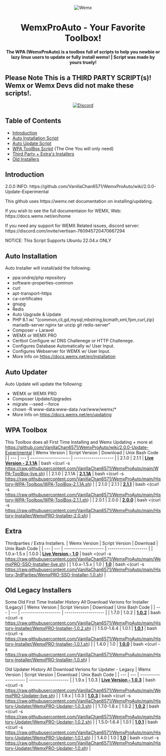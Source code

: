 <p align="center">
<img alt="Wemx"
    src="https://cdn.discordapp.com/icons/760945720470667294/1f6cf16d3e468242cacc1b539e6b4561.webp?size=256">
</p>

<h1 align="center">WemxProAuto - Your Favorite Toolbox! </h1>

<p align="center">
 <b>
      The WPA (WemxProAuto) is a toolbox full of scripts to help you newbie or lazy linux users to update or fully install wemx!
    </b>
    <b>
      | Script was made by yours truely!
    <p align="center"><h2> Please Note This is a THIRD PARTY SCRIPT(s)! Wemx or Wemx Devs did not make these scripts!. </h2></p>
  </b>
</p>

<p align="center">
    <a href="https://discord.gg/vertisan-760945720470667294">
        <img alt="Discord" src="https://img.shields.io/discord/760945720470667294?color=7289DA&label=Discord&logo=discord&logoColor=7289DA">
    </a>
</p>

## Table of Contents 

*   [Introduction](#introduction)
*   [Auto Installation Script](#Auto-Installation)
*   [Auto Update Script](#Auto-Updater])
*   [WPA ToolBox Script](#WPA-Toolbox) {The One You will only need}
*   [Third Party + Extra's Installers](#Extra)
*   [Old Installers](#Old-Legacy-Installers)

## Introduction
<p>2.0.0 INFO: https://github.com/VanillaChan6571/WemxProAuto/wiki/2.0.0-Update-Experimental</p>

<p>This github uses https://wemx.net documentation on installing/updating.</p>
<p>If you wish to see the full documentaion for WEMX, Web: https://docs.wemx.net/en/home</p>
<p>If you need any support for WEMX Related issues, discord server: https://discord.com/invite/vertisan-760945720470667294</p>
<p>NOTICE: This Script Supports Ubuntu 22.04.x ONLY</p>

## Auto Installation

Auto Installer will install/add the following:
 - ppa:ondrej/php repository
 - software-properties-common
 - curl
 - apt-transport-https
 - ca-certificates
 - gnupg
 - Redis
 - Auto Upgrade & Update
 - PHP 8.1 w/ "{common,cli,gd,mysql,mbstring,bcmath,xml,fpm,curl,zip} mariadb-server nginx tar unzip git redis-server"
 - Composer + Laravel
 - WEMX or WEMX PRO
 - Certbot Configure w/ DNS Challenege or HTTP Challenege.
 - Configures Database Automatically w/ User Input.
 - Configures Webserver for WEMX w/ User Input.
 - More Info on https://docs.wemx.net/en/installation

## Auto Updater

Auto Update will update the following:
 - WEMX or WEMX PRO
 - Composer Update/Upgrades
 - migrate --seed --force
 - chown -R www-data:www-data /var/www/wemx/*
 - More Info on https://docs.wemx.net/en/updating

## WPA Toolbox
This Toolbox does all First Time Installing and Wemx Updating + more at https://github.com/VanillaChan6571/WemxProAuto/wiki/2.0.0-Update-Experimental
| Wemx Version | Script Version | Download | Unix Bash Code |
| --- | --- | -------------------- | -------------------- |
| 2.1.0 | 2.1.1 | **[Live Version - 2.1.1A](https://raw.githubusercontent.com/VanillaChan6571/WemxProAuto/main/WPA-ToolBox-live.sh)** | bash <(curl -s https://raw.githubusercontent.com/VanillaChan6571/WemxProAuto/main/WPA-ToolBox-live.sh) |
| 2.1.0 | 2.1.1A | **[2.1.1A](https://raw.githubusercontent.com/VanillaChan6571/WemxProAuto/main/History-WPA-Toolbox/WPA-ToolBox-2.1.1A.sh)** | bash <(curl -s https://raw.githubusercontent.com/VanillaChan6571/WemxProAuto/main/History-WPA-Toolbox/WPA-ToolBox-2.1.1A.sh) |
| 2.1.0 | 2.1.1 | **[2.1.1](https://raw.githubusercontent.com/VanillaChan6571/WemxProAuto/main/History-WPA-Toolbox/WPA-ToolBox-2.1.1.sh)** | bash <(curl -s https://raw.githubusercontent.com/VanillaChan6571/WemxProAuto/main/History-WPA-Toolbox/WPA-ToolBox-2.1.1.sh) |
| 2.0.1 | 2.0.0 | **[2.0.0](https://raw.githubusercontent.com/VanillaChan6571/WemxProAuto/main/History-Installer/WemxPRO-Installer-2.0.sh)** | bash <(curl -s https://raw.githubusercontent.com/VanillaChan6571/WemxProAuto/main/History-Installer/WemxPRO-Installer-2.0.sh) |

## Extra
Thirdparties / Extra Installers.
| Wemx Version | Script Version | Download | Unix Bash Code |
| --- | --- | -------------------- | -------------------- |
| 1.0.x-1.5.x | 1.0.0 | **[Live Version - 1.0](https://github.com/VanillaChan6571/WemxProAuto/blob/main/WemxPRO-SSO-Installer-live.sh)** | bash <(curl -s https://raw.githubusercontent.com/VanillaChan6571/WemxProAuto/main/WemxPRO-SSO-Installer-live.sh) |
| 1.0.x-1.5.x | 1.0 | **[1.0](https://github.com/VanillaChan6571/WemxProAuto/blob/main/History-3rdParties/WemxPRO-SSO-Installer-1.0.sh)** | bash <(curl -s https://raw.githubusercontent.com/VanillaChan6571/WemxProAuto/main/History-3rdParties/WemxPRO-SSO-Installer-1.0.sh) |


## Old Legacy Installers
Some Old First Time Installer History
All Download Verions for Installer (Legacy)
| Wemx Version | Script Version | Download | Unix Bash Code |
| --- | --- | -------------------- | -------------------- |
| 1.7.0 | 1.0.2 | **[1.0.2](https://github.com/VanillaChan6571/WemxProAuto/blob/main/History-Installer/WemxPRO-Installer-1.0.2.sh)** | bash <(curl -s https://raw.githubusercontent.com/VanillaChan6571/WemxProAuto/main/History-Installer/WemxPRO-Installer-1.0.2.sh) |
| 1.5.0-1.6.4 | 1.0.1 | **[1.0.1](https://github.com/VanillaChan6571/WemxProAuto/blob/main/History-Installer/WemxPRO-Installer-1.0.1.sh)** | bash <(curl -s https://raw.githubusercontent.com/VanillaChan6571/WemxProAuto/main/History-Installer/WemxPRO-Installer-1.0.1.sh) |
| 1.4.0 | 1.0 | **[1.0.0](https://github.com/VanillaChan6571/WemxProAuto/blob/main/History-Installer/WemxPRO-Installer-1.0.sh)** | bash <(curl -s https://raw.githubusercontent.com/VanillaChan6571/WemxProAuto/main/History-Installer/WemxPRO-Installer-1.0.sh) |

Old Updater History
All Download Verions for Updater - Legacy
| Wemx Version | Script Version | Download | Unix Bash Code |
| --- | --- | -------------------- | -------------------- |
| 1.9.x | 1.0.3 | **[Live Version - 1.0.3](https://github.com/VanillaChan6571/WemxProAuto/blob/main/WemxPRO-Updater-live.sh)** | bash <(curl -s https://raw.githubusercontent.com/VanillaChan6571/WemxProAuto/main/WemxPRO-Updater-live.sh) |
| 1.9.x | 1.0.3 | **[1.0.3](https://github.com/VanillaChan6571/WemxProAuto/blob/main/History-Updater/WemxPRO-Updater-1.0.3.sh)** | bash <(curl -s https://raw.githubusercontent.com/VanillaChan6571/WemxProAuto/main/History-Updater/WemxPRO-Updater-1.0.3.sh) |
| 1.7.0-1.8.x | 1.0.2 | **[1.0.2](https://github.com/VanillaChan6571/WemxProAuto/blob/main/History-Updater/WemxPRO-Updater-1.0.2.sh)** | bash <(curl -s https://raw.githubusercontent.com/VanillaChan6571/WemxProAuto/main/History-Updater/WemxPRO-Updater-1.0.2.sh) |
| 1.5.0-1.6.4 | 1.0.1 | **[1.0.1](https://github.com/VanillaChan6571/WemxProAuto/blob/main/History-Updater/WemxPRO-Updater-1.0.1.sh)** | bash <(curl -s https://raw.githubusercontent.com/VanillaChan6571/WemxProAuto/main/History-Updater/WemxPRO-Updater-1.0.1.sh) |
| 1.4.0 | 1.0 | **[1.0](https://github.com/VanillaChan6571/WemxProAuto/blob/main/History-Updater/WemxPRO-Updater-1.0.sh)** | bash <(curl -s https://raw.githubusercontent.com/VanillaChan6571/WemxProAuto/main/History-Updater/WemxPRO-Updater-1.0.sh) |

